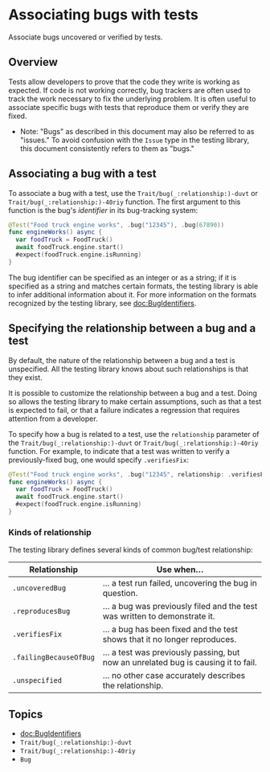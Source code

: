 # Associating bugs with tests

<!--
This source file is part of the Swift.org open source project

Copyright (c) 2023 Apple Inc. and the Swift project authors
Licensed under Apache License v2.0 with Runtime Library Exception

See https://swift.org/LICENSE.txt for license information
See https://swift.org/CONTRIBUTORS.txt for Swift project authors
-->

Associate bugs uncovered or verified by tests.

## Overview

Tests allow developers to prove that the code they write is working as expected.
If code is not working correctly, bug trackers are often used to track the work
necessary to fix the underlying problem. It is often useful to associate
specific bugs with tests that reproduce them or verify they are fixed.

- Note: "Bugs" as described in this document may also be referred to as
  "issues." To avoid confusion with the ``Issue`` type in the testing library,
  this document consistently refers to them as "bugs."

## Associating a bug with a test

To associate a bug with a test, use the ``Trait/bug(_:relationship:)-duvt``
or ``Trait/bug(_:relationship:)-40riy`` function. The first argument to this
function is the bug's _identifier_ in its bug-tracking system:

```swift
@Test("Food truck engine works", .bug("12345"), .bug(67890))
func engineWorks() async {
  var foodTruck = FoodTruck()
  await foodTruck.engine.start()
  #expect(foodTruck.engine.isRunning)
}
```

The bug identifier can be specified as an integer or as a string; if it is
specified as a string and matches certain formats, the testing library is able
to infer additional information about it. For more information on the formats
recognized by the testing library, see <doc:BugIdentifiers>.

## Specifying the relationship between a bug and a test

By default, the nature of the relationship between a bug and a test is
unspecified. All the testing library knows about such relationships is that they
exist.

It is possible to customize the relationship between a bug and a test. Doing so
allows the testing library to make certain assumptions, such as that a test is
expected to fail, or that a failure indicates a regression that requires
attention from a developer.

To specify how a bug is related to a test, use the `relationship` parameter of
the ``Trait/bug(_:relationship:)-duvt`` or ``Trait/bug(_:relationship:)-40riy``
function. For example, to indicate that a test was written to verify a
previously-fixed bug, one would specify `.verifiesFix`:

```swift
@Test("Food truck engine works", .bug("12345", relationship: .verifiesFix))
func engineWorks() async {
  var foodTruck = FoodTruck()
  await foodTruck.engine.start()
  #expect(foodTruck.engine.isRunning)
}
```

### Kinds of relationship

The testing library defines several kinds of common bug/test relationship:

| Relationship | Use when… |
|-|-|
| `.uncoveredBug` | … a test run failed, uncovering the bug in question. |
| `.reproducesBug` | … a bug was previously filed and the test was written to demonstrate it. |
| `.verifiesFix` | … a bug has been fixed and the test shows that it no longer reproduces. |
| `.failingBecauseOfBug` | … a test was previously passing, but now an unrelated bug is causing it to fail. |
| `.unspecified` | … no other case accurately describes the relationship. |

<!-- Keep `.unspecified` as the last row above in order to imply it is a
fallback. -->

## Topics

- <doc:BugIdentifiers>
- ``Trait/bug(_:relationship:)-duvt``
- ``Trait/bug(_:relationship:)-40riy``
- ``Bug``
